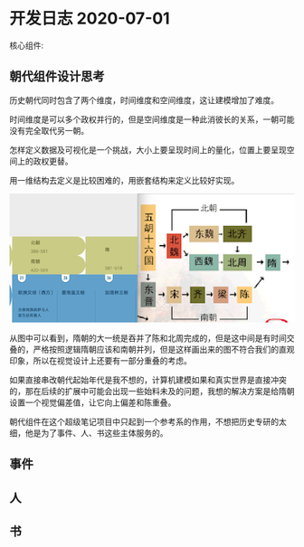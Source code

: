 # 开发日志 2020-07-01

核心组件:

## 朝代组件设计思考

历史朝代同时包含了两个维度，时间维度和空间维度，这让建模增加了难度。

时间维度是可以多个政权并行的，但是空间维度是一种此消彼长的关系，一朝可能没有完全取代另一朝。

怎样定义数据及可视化是一个挑战，大小上要呈现时间上的量化，位置上要呈现空间上的政权更替。

用一维结构去定义是比较困难的，用嵌套结构来定义比较好实现。

![图片](./2020-07-01.png)

从图中可以看到，隋朝的大一统是吞并了陈和北周完成的，但是这中间是有时间交叠的，严格按照逻辑隋朝应该和南朝并列，但是这样画出来的图不符合我们的直观印象，所以在视觉设计上还要有一部分重叠的考虑。

如果直接串改朝代起始年代是我不想的，计算机建模如果和真实世界是直接冲突的，那在后续的扩展中可能会出现一些始料未及的问题，我想的解决方案是给隋朝设置一个视觉偏差值，让它向上偏差和陈重叠。

朝代组件在这个超级笔记项目中只起到一个参考系的作用，不想把历史专研的太细，他是为了事件、人、书这些主体服务的。

## 事件

## 人

## 书
